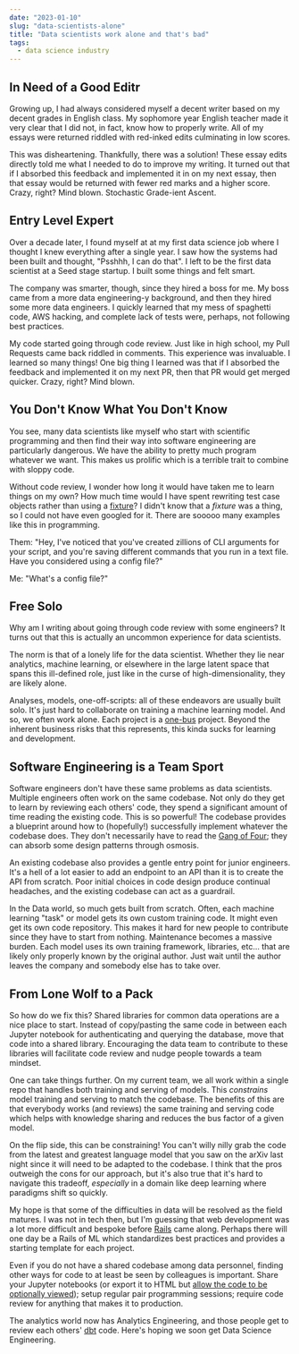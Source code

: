 ```yaml
---
date: "2023-01-10"
slug: "data-scientists-alone"
title: "Data scientists work alone and that's bad"
tags:
  - data science industry
---
```



##  In Need of a Good Editr

Growing up, I had always considered myself a decent writer based on my decent grades in English class. My sophomore year English teacher made it very clear that I did not, in fact, know how to properly write. All of my essays were returned riddled with red-inked edits culminating in low scores. 

This was disheartening. Thankfully, there was a solution! These essay edits directly told me what I needed to do to improve my writing. It turned out that if I absorbed this feedback and implemented it in on my next essay, then that essay would be returned with fewer red marks and a higher score. Crazy, right? Mind blown. Stochastic Grade-ient Ascent.

## Entry Level Expert

Over a decade later, I found myself at at my first data science job where I thought I knew everything after a single year. I saw how the systems had been built and thought, "Psshhh, I can do that". I left to be the first data scientist at a Seed stage startup. I built some things and felt smart.

The company was smarter, though, since they hired a boss for me. My boss came from a more data engineering-y background, and then they hired some more data engineers. I quickly learned that my mess of spaghetti code, AWS hacking, and complete lack of tests were, perhaps, not following best practices.

My code started going through code review. Just like in high school, my Pull Requests came back riddled in comments. This experience was invaluable. I learned so many things! One big thing I learned was that if I absorbed the feedback and implemented it on my next PR, then that PR would get merged quicker. Crazy, right? Mind blown. 

## You Don't Know What You Don't Know

You see, many data scientists like myself who start with scientific programming and then find their way into software engineering are particularly dangerous. We have the ability to pretty much program whatever we want. This makes us prolific which is a terrible trait to combine with sloppy code.

Without code review, I wonder how long it would have taken me to learn things on my own? How much time would I have spent rewriting test case objects rather than using a [fixture](https://docs.pytest.org/en/latest/explanation/fixtures.html)? I didn't know that a _fixture_ was a thing, so I could not have even googled for it. There are sooooo many examples like this in programming. 

Them: "Hey, I've noticed that you've created zillions of CLI arguments for your script, and you're saving different commands that you run in a text file. Have you considered using a config file?"

Me: "What's a config file?"

## Free Solo

Why am I writing about going through code review with some engineers? It turns out that this is actually an uncommon experience for data scientists. 

The norm is that of a lonely life for the data scientist. Whether they lie near analytics, machine learning, or elsewhere in the large latent space that spans this ill-defined role, just like in the curse of high-dimensionality, they are likely alone.

Analyses, models, one-off-scripts: all of these endeavors are usually built solo. It's just hard to collaborate on training a machine learning model. And so, we often work alone. Each project is a [one-bus](https://en.wikipedia.org/wiki/Bus_factor) project. Beyond the inherent business risks that this represents, this kinda sucks for learning and development.

## Software Engineering is a Team Sport

Software engineers don't have these same problems as data scientists. Multiple engineers often work on the same codebase. Not only do they get to learn by reviewing each others' code, they spend a significant amount of time reading the existing code. This is so powerful! The codebase provides a blueprint around how to (hopefully!) successfully implement whatever the codebase does. They don't necessarily have to read the [Gang of Four](https://en.wikipedia.org/wiki/Design_Patterns); they can absorb some design patterns through osmosis.

An existing codebase also provides a gentle entry point for junior engineers. It's a hell of a lot easier to add an endpoint to an API than it is to create the API from scratch. Poor initial choices in code design produce continual headaches, and the existing codebase can act as a guardrail.

In the Data world, so much gets built from scratch. Often, each machine learning "task" or model gets its own custom training code. It might even get its own code repository. This makes it hard for new people to contribute since they have to start from nothing. Maintenance becomes a massive burden. Each model uses its own training framework, libraries, etc... that are likely only properly known by the original author. Just wait until the author leaves the company and somebody else has to take over.

## From Lone Wolf to a Pack

So how do we fix this? Shared libraries for common data operations are a nice place to start. Instead of copy/pasting the same code in between each Jupyter notebook for authenticating and querying the database, move that code into a shared library. Encouraging the data team to contribute to these libraries will facilitate code review and nudge people towards a team mindset. 

One can take things further. On my current team, we all work within a single repo that handles both training and serving of models. This _constrains_ model training and serving to match the codebase. The benefits of this are that everybody works (and reviews) the same training and serving code which helps with knowledge sharing and reduces the bus factor of a given model. 

On the flip side, this can be constraining! You can't willy nilly grab the code from the latest and greatest language model that you saw on the arXiv last night since it will need to be adapted to the codebase. I think that the pros outweigh the cons for our approach, but it's also true that it's hard to navigate this tradeoff, _especially_ in a domain like deep learning where paradigms shift so quickly.

My hope is that some of the difficulties in data will be resolved as the field matures. I was not in tech then, but I'm guessing that web development was a lot more difficult and bespoke before [Rails](https://rubyonrails.org/) came along. Perhaps there will one day be a Rails of ML which standardizes best practices and provides a starting template for each project.

Even if you do not have a shared codebase among data personnel, finding other ways for code to at least be seen by colleagues is important. Share your Jupyter notebooks (or export it to HTML but [allow the code to be optionally viewed](https://chris-said.io/2016/02/13/how-to-make-polished-jupyter-presentations-with-optional-code-visibility/)); setup regular pair programming sessions; require code review for anything that makes it to production.

The analytics world now has Analytics Engineering, and those people get to review each others' [dbt](https://www.getdbt.com/) code. Here's hoping we soon get Data Science Engineering.
